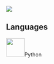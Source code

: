 ![](https://media.giphy.com/media/NaJBTlPINYNcFmPLrP/giphy.gif)

## Languages
<img src="https://cdn.jsdelivr.net/gh/devicons/devicon/icons/python/python-original.svg" width="50"/>Python 

<!--
**User7558/User7558** is a ✨ _special_ ✨ repository because its `README.md` (this file) appears on your GitHub profile.

Here are some ideas to get you started:

- 🔭 I’m currently working on ...
- 🌱 I’m currently learning ...
- 👯 I’m looking to collaborate on ...
- 🤔 I’m looking for help with ...
- 💬 Ask me about ...
- 📫 How to reach me: ...
- 😄 Pronouns: ...
- ⚡ Fun fact: ...
-->
